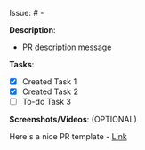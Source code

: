 Issue: #<issue number> - <PR Heading>

**Description**:
- PR description message

**Tasks**:
  - [x] Created Task 1
  - [x] Created Task 2
  - [ ] To-do Task 3

**Screenshots/Videos**: (OPTIONAL)

Here's a nice PR template - [Link](../blob/master/CONTRIBUTING.md#example-template-for-pr)
